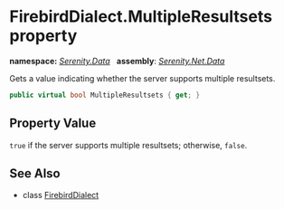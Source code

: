 # FirebirdDialect.MultipleResultsets property
**namespace:** *[Serenity.Data](../../README.md#serenity.data-namespace)*   **assembly**: *[Serenity.Net.Data](../../README.md)*

Gets a value indicating whether the server supports multiple resultsets.

```csharp
public virtual bool MultipleResultsets { get; }
```

## Property Value

`true` if the server supports multiple resultsets; otherwise, `false`.

## See Also

* class [FirebirdDialect](../FirebirdDialect.md)